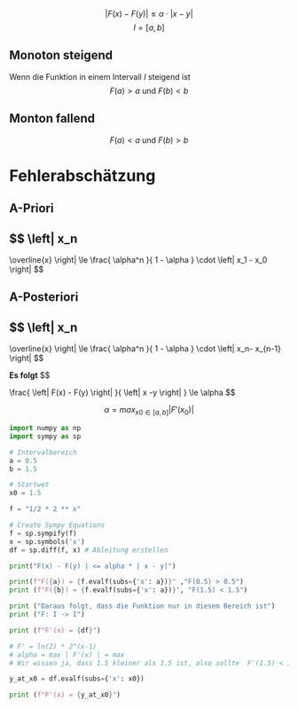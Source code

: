 $$
\left|
F(x) - F(y)
\right|
\le
\alpha
\cdot
\left|
x - y
\right|
$$
$$
I =[a, b]
$$
## Monoton steigend
Wenn die Funktion in einem Intervall $I$ steigend ist
$$
F(a) > a \text{ und }F(b)< b
$$

## Monton fallend
$$
F(a) < a \text{ und }F(b) > b
$$


# Fehlerabschätzung

## A-Priori
$$
\left|
x_n
-
\overline{x}
\right|
\le
\frac{
\alpha^n
}{
1 - \alpha
}
\cdot
\left|
x_1 - x_0
\right|
$$

## A-Posteriori
$$
\left|
x_n
-
\overline{x}
\right|
\le
\frac{
\alpha^n
}{
1 - \alpha
}
\cdot
\left|
x_n- x_{n-1}
\right|
$$

**Es folgt**
$$

\frac{
\left|
F(x) - F(y)
\right|
}{
\left|
x -y
\right|
}
\le
\alpha
$$

$$
\alpha = max_{x0 \in [a,b]}|F'(x_0)|
$$

```python
import numpy as np
import sympy as sp

# Intervalbereich
a = 0.5
b = 1.5

# Startwet
x0 = 1.5 

f = "1/2 * 2 ** x"

# Create Sympy Equations
f = sp.sympify(f)
x = sp.symbols('x')
df = sp.diff(f, x) # Ableitung erstellen

print("F(x) - F(y) | <= alpha * | x - y|")

print(f"F({a}) = {f.evalf(subs={'x': a})}" ,"F(0.5) > 0.5")
print (f"F({b}) = {f.evalf(subs={'x': a})}", "F(1.5) < 1.5")

print ("Daraus folgt, dass die Funktion nur in diesem Bereich ist")
print ("F: I -> I")

print (f"F'(x) = {df}")

# F' = ln(2) * 2^(x-1)
# alpha = max | F'(x) | = max
# Wir wissen ja, dass 1.5 kleiner als 1.5 ist, also sollte  F'(1.5) < 1.5 sein

y_at_x0 = df.evalf(subs={'x': x0})

print (f"F'(x) = {y_at_x0}")
```